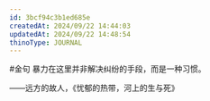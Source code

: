 ```yaml
---
id: 3bcf94c3b1ed685e
createdAt: 2024/09/22 14:44:03
updatedAt: 2024/09/22 14:48:54
thinoType: JOURNAL
---
```

#金句 暴力在这里并非解决纠纷的手段，而是一种习惯。

——远方的故人，《忧郁的热带，河上的生与死》
